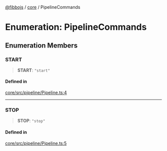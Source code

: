 [@fibbojs](/api/index) / [core](/api/core) / PipelineCommands

# Enumeration: PipelineCommands

## Enumeration Members

### START

> **START**: `"start"`

#### Defined in

[core/src/pipeline/Pipeline.ts:4](https://github.com/fibbojs/fibbo/blob/a8d7b4720cdb2648ddcb2159cdc3e3671c6aee98/packages/core/src/pipeline/Pipeline.ts#L4)

***

### STOP

> **STOP**: `"stop"`

#### Defined in

[core/src/pipeline/Pipeline.ts:5](https://github.com/fibbojs/fibbo/blob/a8d7b4720cdb2648ddcb2159cdc3e3671c6aee98/packages/core/src/pipeline/Pipeline.ts#L5)
